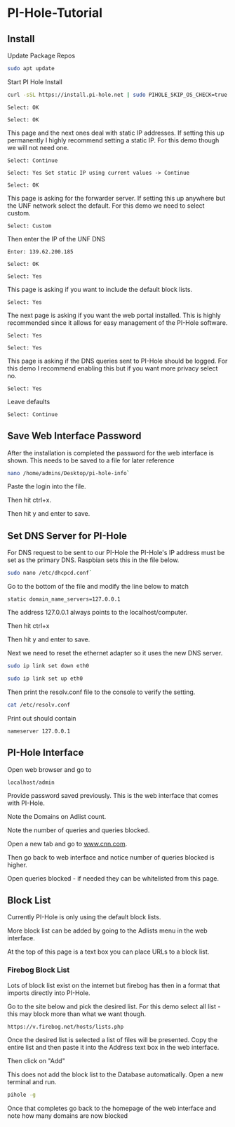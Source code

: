 # PI-Hole-Tutorial
## Install
Update Package Repos

```bash
sudo apt update
```

Start PI Hole Install

```bash
curl -sSL https://install.pi-hole.net | sudo PIHOLE_SKIP_OS_CHECK=true bash`
```

`Select: OK`

`Select: OK`

This page and the next ones deal with static IP addresses. If setting this up permanently I highly recommend setting a static IP. For this demo though we will not need one.

`Select: Continue`

`Select: Yes Set static IP using current values -> Continue` 

`Select: OK`
 
This page is asking for the forwarder server. If setting this up anywhere but the UNF network select the default. For this demo we need to select custom.
	
`Select: Custom`

Then enter the IP of the UNF DNS
		
`Enter: 139.62.200.185`

`Select: OK`

`Select: Yes`

This page is asking if you want to include the default block lists.

`Select: Yes`

The next page is asking if you want the web portal installed. This is highly recommended since it allows for easy management of the PI-Hole software.
	
`Select: Yes`

`Select: Yes`

This page is asking if the DNS queries sent to PI-Hole should be logged. For this demo I recommend enabling this but if you want more privacy select no.

`Select: Yes`

Leave defaults
	
 `Select: Continue`

## Save Web Interface Password
After the installation is completed the password for the web interface is shown. This needs to be saved to a file for later reference

```bash
nano /home/admins/Desktop/pi-hole-info`
```

Paste the login into the file. 

Then hit ctrl+x. 

Then hit y and enter to save.

## Set DNS Server for PI-Hole
For DNS request to be sent to our PI-Hole the PI-Hole's IP address must be set as the primary DNS. Raspbian sets this in the file below.

```bash
sudo nano /etc/dhcpcd.conf`
```

Go to the bottom of the file and modify the line below to match

`static domain_name_servers=127.0.0.1`

The address 127.0.0.1 always points to the localhost/computer.

Then hit ctrl+x

Then hit y and enter to save.

Next we need to reset the ethernet adapter so it uses the new DNS server.

```bash
sudo ip link set down eth0
```

```bash
sudo ip link set up eth0
```

Then print the resolv.conf file to the console to verify the setting.

```bash
cat /etc/resolv.conf
```

Print out should contain

`nameserver 127.0.0.1`

## PI-Hole Interface
Open web browser and go to

`localhost/admin`

Provide password saved previously. 
This is the web interface that comes with PI-Hole.

Note the Domains on Adlist count.

Note the number of queries and queries blocked.

Open a new tab and go to www.cnn.com.

Then go back to web interface and notice number of queries blocked is higher.

Open queries blocked - if needed they can be whitelisted from this page.

## Block List
Currently PI-Hole is only using the default block lists.

More block list can be added by going to the Adlists menu in the web interface.

At the top of this page is a text box you can place URLs to a block list.

### Firebog Block List
Lots of block list exist on the internet but firebog has then in a format that imports directly into PI-Hole.

Go to the site below and pick the desired list. For this demo select all list - this may block more than what we want though.

`https://v.firebog.net/hosts/lists.php`

Once the desired list is selected a list of files will be presented. Copy the entire list and then paste it into the Address text box in the web interface.

Then click on "Add"

This does not add the block list to the Database automatically. Open a new terminal and run.

```bash
pihole -g
```

Once that completes go back to the homepage of the web interface and note how many domains are now blocked



